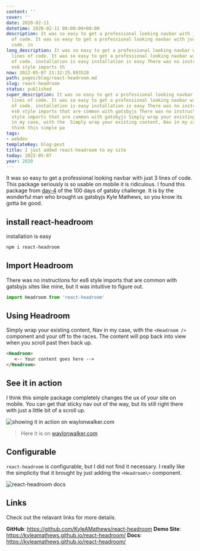 ```yaml
---
content: ''
cover: ''
date: 2020-02-11
datetime: 2020-02-11 00:00:00+00:00
description: It was so easy to get a professional looking navbar with just 3 lines
  of code. It was so easy to get a professional looking navbar with just 3 lines of
  code. in
long_description: It was so easy to get a professional looking navbar with just 3
  lines of code. It was so easy to get a professional looking navbar with just 3 lines
  of code. installation is easy installation is easy There was no instructions for
  es6 style imports th
now: 2022-05-07 21:32:25.893528
path: pages/blog/react-headroom.md
slug: react-headroom
status: published
super_description: It was so easy to get a professional looking navbar with just 3
  lines of code. It was so easy to get a professional looking navbar with just 3 lines
  of code. installation is easy installation is easy There was no instructions for
  es6 style imports that are common with gatsbyjs There was no instructions for es6
  style imports that are common with gatsbyjs Simply wrap your existing content, Nav
  in my case, with the  Simply wrap your existing content, Nav in my case, with the  I
  think this simple pa
tags:
- webdev
templateKey: blog-post
title: I just added react-headroom to my site
today: 2022-05-07
year: 2020
---
```


It was so easy to get a professional looking navbar with just 3 lines of code.
This package seriously is so usable on mobile it is ridiculous.  I found this
package from
[day-4](https://www.gatsbyjs.org/blog/100days/react-component/?utm_campaign=100%20Days%20of%20Gatsby&utm_source=hs_email&utm_medium=email&utm_content=82376619&_hsenc=p2ANqtz-_DBh1A1A-GEy2TujddXq_H1de5wGZ_X6jIqB2wv_PE7QgUk40pfi64jbSVHv-S3bfzKZOQywtoTuup2aeO0o_KpeiF8w&_hsmi=82376619)
of the 100 days of gatsby challenge.  It is by the wonderful man who brought us
gatsbyjs Kyle Mathews, so you know its gotta be good.

## install react-headroom

installation is easy

``` bash
npm i react-headroom
```

## Import Headroom

There was no instructions for es6 style imports that are common with gatsbyjs
sites like mine, but it was intuitive to figure out.

``` js
import Headroom from 'react-headroom'
```

## Using Headroom

Simply wrap your existing content, Nav in my case, with the `<Headroom />`
component and your off to the races.  The content will pop back into view when
you scroll past then back up.

``` html
<Headroom>
   <-- Your content goes here -->
</Headroom>
```

## See it in action

I think this simple package completely changes the ux of your site on mobile.
You can get that sticky nav out of the way, but its still right there with just
a little bit of a scroll up.

![showing it in action on waylonwalker.com](https://images.waylonwalker.com/react-headroom-b.gif)

> Here it is on [waylonwalker.com](https://waylonwalker.com)

## Configurable

`react-headroom` is configurable, but I did not find it necessary.  I really
like the simplicity that it brought by just adding the `<Headroom\>` component.

![react-headroom docs](https://images.waylonwalker.com/react-headroom-docs.png)

## Links

Check out the relavant links for more details.

**GitHub**: https://github.com/KyleAMathews/react-headroom
**Demo Site**: https://kyleamathews.github.io/react-headroom/
**Docs**: https://kyleamathews.github.io/react-headroom/